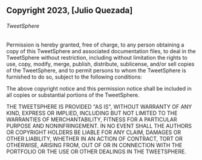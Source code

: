 ## Copyright 2023, [Julio Quezada]

###### TweetSphere

Permission is hereby granted, free of charge, to any person obtaining a copy of this TweetSphere and associated documentation files, to deal in the TweetSphere without restriction, including without limitation the rights to use, copy, modify, merge, publish, distribute, sublicense, and/or sell copies of the TweetSphere, and to permit persons to whom the TweetSphere is furnished to do so, subject to the following conditions:

The above copyright notice and this permission notice shall be included in all copies or substantial portions of the TweetSphere.

THE TWEETSPHERE IS PROVIDED "AS IS", WITHOUT WARRANTY OF ANY KIND, EXPRESS OR IMPLIED, INCLUDING BUT NOT LIMITED TO THE WARRANTIES OF MERCHANTABILITY, FITNESS FOR A PARTICULAR PURPOSE AND NONINFRINGEMENT. IN NO EVENT SHALL THE AUTHORS OR COPYRIGHT HOLDERS BE LIABLE FOR ANY CLAIM, DAMAGES OR OTHER LIABILITY, WHETHER IN AN ACTION OF CONTRACT, TORT OR OTHERWISE, ARISING FROM, OUT OF OR IN CONNECTION WITH THE PORTFOLIO OR THE USE OR OTHER DEALINGS IN THE TWEETSPHERE.
